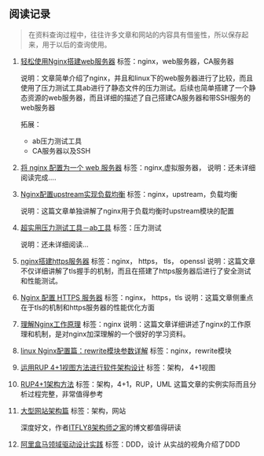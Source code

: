## 阅读记录

> 在资料查询过程中，往往许多文章和网站的内容具有借鉴性，所以保存起来，用于以后的查询使用。



1. [轻松使用Nginx搭建web服务器](https://blog.51cto.com/wnqcmq/1184888)
   标签：nginx，web服务器，CA服务器

   说明：文章简单介绍了nginx，并且和linux下的web服务器进行了比较，而且使用了压力测试工具ab进行了静态文件的压力测试。后续也简单搭建了一个静态资源的web服务器，而且详细的描述了自己搭建CA服务器和带SSH服务的web服务器

   拓展：

   * ab压力测试工具
   * CA服务器以及SSH

2. [将 nginx 配置为一个 web 服务器](https://www.jianshu.com/p/4b9e00408837)
  标签：nginx,虚拟服务器，
  说明：还未详细阅读完成....
  
3. [Nginx配置upstream实现负载均衡](https://blog.51cto.com/favccxx/1622091)
   标签：nginx，upstream，负载均衡

   说明：这篇文章单独讲解了nginx用于负载均衡时upstream模块的配置

4. [超实用压力测试工具－ab工具](https://www.jianshu.com/p/43d04d8baaf7)
   标签：压力测试

   说明：还未详细阅读...

5. [nginx搭建https服务器](https://aotu.io/notes/2016/08/16/nginx-https/index.html)
   标签：nginx， https， tls， openssl
   说明：这篇文章不仅详细讲解了tls握手的机制，而且在搭建了https服务器后进行了安全测试和性能测试。

6. [Nginx 配置 HTTPS 服务器](https://aotu.io/notes/2016/08/16/nginx-https/index.html)
   标签：nginx， https，tls
   说明：这篇文章侧重点在于tls的机制和https服务器的性能优化方面
   
7. [理解Nginx工作原理](https://www.jianshu.com/p/6215e5d24553)
	标签：nginx
	说明：这篇文章详细讲述了nginx的工作原理和机制，是对nginx加深理解的一个很好的学习资料。
	
8. [linux Nginx配置篇：rewrite模块参数详解](https://blog.csdn.net/u010798968/article/details/76674434)
   标签：nginx，rewrite模块

9. [运用RUP 4+1视图方法进行软件架构设计](https://www.ibm.com/developerworks/cn/rational/06/r-wenyu/index.html)
   标签：架构， 4+1视图

10. [RUP4+1架构方法](https://www.cnblogs.com/Leo_wl/archive/2010/12/09/1901715.html)
   标签：架构，4+1，RUP，UML
   这篇文章的实例实际而且分析过程完整，非常值得参考

11. [大型网站架构篇](https://www.cnblogs.com/itfly8/p/5006197.html)
    标签：架构，网站

    深度好文，作者[ITFLY8架构师之家](https://www.cnblogs.com/itfly8/)的博文都值得研读

    

12. [阿里盒马领域驱动设计实践](https://juejin.im/entry/5a6555636fb9a01c952633bc)
	标签：DDD，设计
	从实战的视角介绍了DDD